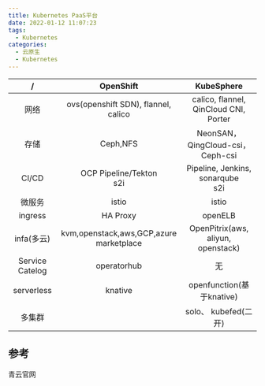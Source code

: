 ```yaml
---
title: Kubernetes PaaS平台
date: 2022-01-12 11:07:23
tags:
  - Kubernetes
categories:
  - 云原生
  - Kubernetes
---
```


<p></p>
<!-- more -->


/ | OpenShift | KubeSphere
:-: | :-: | :-:
网络 | ovs(openshift SDN), flannel, calico | calico, flannel, QinCloud CNI, Porter
存储 | Ceph,NFS | NeonSAN， QingCloud-csi，Ceph-csi
CI/CD | OCP Pipeline/Tekton<br>s2i | Pipeline, Jenkins, sonarqube<br>s2i
微服务 | istio | istio
ingress| HA Proxy | openELB
infa(多云) | kvm,openstack,aws,GCP,azure<br> marketplace |  OpenPitrix(aws, aliyun, openstack) 
Service Catelog |operatorhub| 无
serverless | knative | openfunction(基于knative) 
多集群 |  | solo、 kubefed(二开)


## 参考
青云官网
